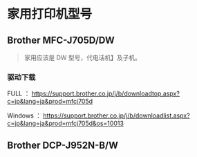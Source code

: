 # 家用打印机型号



## Brother MFC-J705D/DW

> 家用应该是 DW 型号，代电话机】及子机。 

###  驱动下载

FULL ： https://support.brother.co.jp/j/b/downloadtop.aspx?c=jp&lang=ja&prod=mfcj705d

Windows ： https://support.brother.co.jp/j/b/downloadlist.aspx?c=jp&lang=ja&prod=mfcj705d&os=10013

## Brother DCP-J952N-B/W